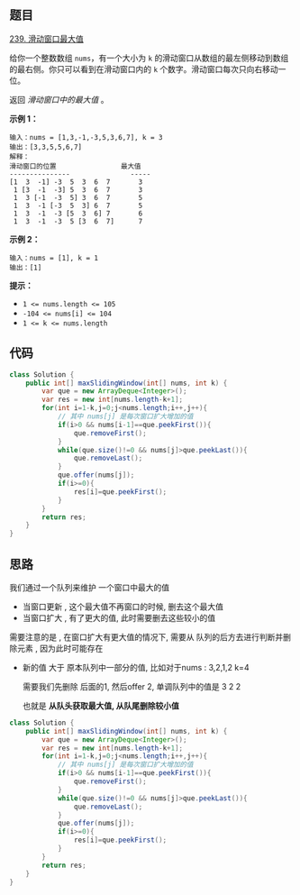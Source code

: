 ## 题目

[239. 滑动窗口最大值](https://leetcode.cn/problems/sliding-window-maximum/)

给你一个整数数组 `nums`，有一个大小为 `k` 的滑动窗口从数组的最左侧移动到数组的最右侧。你只可以看到在滑动窗口内的 `k` 个数字。滑动窗口每次只向右移动一位。

返回 *滑动窗口中的最大值* 。

 

**示例 1：**

```
输入：nums = [1,3,-1,-3,5,3,6,7], k = 3
输出：[3,3,5,5,6,7]
解释：
滑动窗口的位置                最大值
---------------               -----
[1  3  -1] -3  5  3  6  7       3
 1 [3  -1  -3] 5  3  6  7       3
 1  3 [-1  -3  5] 3  6  7       5
 1  3  -1 [-3  5  3] 6  7       5
 1  3  -1  -3 [5  3  6] 7       6
 1  3  -1  -3  5 [3  6  7]      7
```

**示例 2：**

```
输入：nums = [1], k = 1
输出：[1]
```

 

**提示：**

- `1 <= nums.length <= 105`
- `-104 <= nums[i] <= 104`
- `1 <= k <= nums.length`

## 代码

```java
class Solution {
    public int[] maxSlidingWindow(int[] nums, int k) {
        var que = new ArrayDeque<Integer>();
        var res = new int[nums.length-k+1];
        for(int i=1-k,j=0;j<nums.length;i++,j++){
            // 其中 nums[j] 是每次窗口扩大增加的值
            if(i>0 && nums[i-1]==que.peekFirst()){
                que.removeFirst();
            }
            while(que.size()!=0 && nums[j]>que.peekLast()){
                que.removeLast();
            }
            que.offer(nums[j]);
            if(i>=0){
                res[i]=que.peekFirst();
            }
        }
        return res;
    }
}
```

## 思路

我们通过一个队列来维护 一个窗口中最大的值

- 当窗口更新 , 这个最大值不再窗口的时候, 删去这个最大值
- 当窗口扩大 , 有了更大的值, 此时需要删去这些较小的值

需要注意的是 , 在窗口扩大有更大值的情况下, 需要从 队列的后方去进行判断并删除元素 , 因为此时可能存在

- 新的值 大于 原本队列中一部分的值, 比如对于nums : 3,2,1,2 k=4

  需要我们先删除 后面的1, 然后offer 2, 单调队列中的值是  3 2 2

  也就是  **从队头获取最大值, 从队尾删除较小值**

```java
class Solution {
    public int[] maxSlidingWindow(int[] nums, int k) {
        var que = new ArrayDeque<Integer>();
       	var res = new int[nums.length-k+1];
        for(int i=1-k,j=0;j<nums.length;i++,j++){
            // 其中 nums[j] 是每次窗口扩大增加的值
            if(i>0 && nums[i-1]==que.peekFirst()){
                que.removeFirst();
            }
            while(que.size()!=0 && nums[j]>que.peekLast()){
                que.removeLast();
            }
            que.offer(nums[j]);
            if(i>=0){
                res[i]=que.peekFirst();
            }
        }
        return res;
    }
}
```



